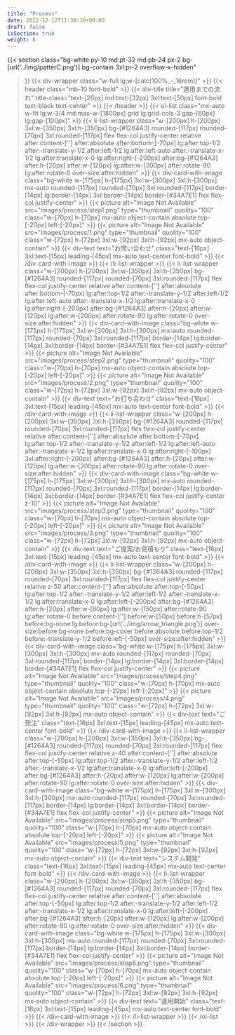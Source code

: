 ```yaml
---
title: "Process"
date: 2022-12-12T11:30:10+09:00
draft: false
isSection: true
weight: 8
---
```


{{< section
    class="bg-white py-10 md:pt-32 md:pb-24 px-2 bg-[url('../img/patterC.png')] bg-contain 3xl:pr-2 overflow-x-hidden"
>}}
    {{< div-wrapper
        class="w-full lg:w-[calc(100%_-_16rem)]"
    >}}
        {{< header
            class="mb-10 font-bold"
        >}}
            {{< div-title
                title="運用までの流れ"
                title-class="text-[26px] md:text-[32px] 3xl:text-[50px] font-bold text-black text-center"
            >}}
        {{< /header >}}
        {{< ol-list
            class="mx-auto w-fit lg:w-3/4 md:max-w-[1800px] grid lg:grid-cols-3 gap-[80px] lg:gap-[100px]"
        >}}
            {{< li-list-wrapper
                class="w-[200px] h-[200px] 3xl:w-[350px] 3xl:h-[350px] bg-[#1264A3] rounded-[117px] rounded-[70px] 3xl:rounded-[117px] flex flex-col justify-center relative after:content-[''] after:absolute after:bottom-[-70px] lg:after:top-1/2 after:-translate-y-1/2 after:left-1/2 lg:after:left-auto after:-translate-x-1/2 lg:after:translate-x-0 lg:after:right-[-200px] after:bg-[#1264A3] after:h-[20px] after:w-[120px] lg:after:w-[200px] after:rotate-90 lg:after:rotate-0 over-size:after:hidden"
            >}}
                {{< div-card-with-image
                    class="bg-white w-[175px] h-[175px] 3xl:w-[300px] 3xl:h-[300px] mx-auto rounded-[117px] rounded-[70px] 3xl:rounded-[117px] border-[14px] lg:border-[14px] 3xl:border-[14px] border-[#34A7E1] flex flex-col justify-center"
                >}}
                    {{< picture
                        alt="Image Not Available" src="images/process/step1.png" type="thumbnail" quolity="100" class="w-[70px] h-[70px] mx-auto object-contain absolute top-[-20px] left-[-20px]"
                    >}}
                    {{< picture
                        alt="Image Not Available" src="images/process/1.png" type="thumbnail" quolity="100" class="w-[72px] h-[72px] 3xl:w-[92px] 3xl:h-[92px] mx-auto object-contain"
                    >}}
                    {{< div-text
                        text="お問い合わせ"
                        class="text-[16px] 3xl:text-[15px] leading-[45px] mx-auto text-center font-bold"
                    >}}
                {{< /div-card-with-image >}}
            {{< /li-list-wrapper >}}
            {{< li-list-wrapper
                class="w-[200px] h-[200px] 3xl:w-[350px] 3xl:h-[350px] bg-[#1264A3] rounded-[117px] rounded-[70px] 3xl:rounded-[117px] flex flex-col justify-center relative after:content-[''] after:absolute after:bottom-[-70px] lg:after:top-1/2 after:-translate-y-1/2 after:left-1/2 lg:after:left-auto after:-translate-x-1/2 lg:after:translate-x-0 lg:after:right-[-200px] after:bg-[#1264A3] after:h-[20px] after:w-[120px] lg:after:w-[200px] after:rotate-90 lg:after:rotate-0 over-size:after:hidden"
            >}}
                {{< div-card-with-image
                    class="bg-white w-[175px] h-[175px] 3xl:w-[300px] 3xl:h-[300px] mx-auto rounded-[117px] rounded-[70px] 3xl:rounded-[117px] border-[14px] lg:border-[14px] 3xl:border-[14px] border-[#34A7E1] flex flex-col justify-center"
                >}}
                    {{< picture
                        alt="Image Not Available" src="images/process/step2.png" type="thumbnail" quolity="100" class="w-[70px] h-[70px] mx-auto object-contain absolute top-[-20px] left-[-20px]"
                    >}}
                    {{< picture
                        alt="Image Not Available" src="images/process/2.png" type="thumbnail" quolity="100" class="w-[72px] h-[72px] 3xl:w-[92px] 3xl:h-[92px] mx-auto object-contain"
                    >}}
                    {{< div-text
                        text="お打ち合わせ"
                        class="text-[16px] 3xl:text-[15px] leading-[45px] mx-auto text-center font-bold"
                    >}}
                {{< /div-card-with-image >}}
            {{< li-list-wrapper
                class="w-[200px] h-[200px] 3xl:w-[350px] 3xl:h-[350px] bg-[#1264A3] rounded-[117px] rounded-[70px] 3xl:rounded-[117px] flex flex-col justify-center relative after:content-[''] after:absolute after:bottom-[-70px] lg:after:top-1/2 after:-translate-y-1/2 after:left-1/2 lg:after:left-auto after:-translate-x-1/2 lg:after:translate-x-0 lg:after:right-[-100px] 3xl:after:right-[-200px] after:bg-[#1264A3] after:h-[20px] after:w-[120px] lg:after:w-[200px] after:rotate-90 lg:after:rotate-0 over-size:after:hidden"
            >}}
                {{< div-card-with-image
                    class="bg-white w-[175px] h-[175px] 3xl:w-[300px] 3xl:h-[300px] mx-auto rounded-[117px] rounded-[70px] 3xl:rounded-[117px] border-[14px] lg:border-[14px] 3xl:border-[14px] border-[#34A7E1] flex flex-col justify-center z-10"
                >}}
                    {{< picture
                        alt="Image Not Available" src="images/process/step3.png" type="thumbnail" quolity="100" class="w-[70px] h-[70px] mx-auto object-contain absolute top-[-20px] left-[-20px]"
                    >}}
                    {{< picture
                        alt="Image Not Available" src="images/process/3.png" type="thumbnail" quolity="100" class="w-[72px] h-[72px] 3xl:w-[92px] 3xl:h-[92px] mx-auto object-contain"
                    >}}
                    {{< div-text
                        text="ご提案/お見積もり"
                        class="text-[16px] 3xl:text-[15px] leading-[45px] mx-auto text-center font-bold"
                    >}}
                {{< /div-card-with-image >}}
            {{< li-list-wrapper
                class="w-[200px] h-[200px] 3xl:w-[350px] 3xl:h-[350px] bg-[#1264A3] rounded-[117px] rounded-[70px] 3xl:rounded-[117px] flex flex-col justify-center relative z-50 after:content-[''] after:absolute after:top-[-50px] lg:after:top-1/2 after:-translate-y-1/2 after:left-1/2 after:-translate-x-1/2 lg:after:translate-x-0 lg:after:left-[-200px] after:bg-[#1264A3] after:h-[20px] after:w-[80px] lg:after:w-[150px] after:rotate-90 lg:after:rotate-0 before:content-[''] before:w-[50px] before:h-[57px] before:bg-none lg:before:bg-[url('../img/arrow_triangle.png')] over-size:before:bg-none before:bg-cover before:absolute before:top-1/2 before:-translate-y-1/2 before:left-[-50px] over-size:after:hidden"
            >}}
                {{< div-card-with-image
                    class="bg-white w-[175px] h-[175px] 3xl:w-[300px] 3xl:h-[300px] mx-auto rounded-[117px] rounded-[70px] 3xl:rounded-[117px] border-[14px] lg:border-[14px] 3xl:border-[14px] border-[#34A7E1] flex flex-col justify-center"
                >}}
                    {{< picture
                        alt="Image Not Available" src="images/process/step4.png" type="thumbnail" quolity="100" class="w-[70px] h-[70px] mx-auto object-contain absolute top-[-20px] left-[-20px]"
                    >}}
                    {{< picture
                        alt="Image Not Available" src="images/process/4.png" type="thumbnail" quolity="100" class="w-[72px] h-[72px] 3xl:w-[92px] 3xl:h-[92px] mx-auto object-contain"
                    >}}
                    {{< div-text
                        text="ご発注"
                        class="text-[16px] 3xl:text-[15px] leading-[45px] mx-auto text-center font-bold"
                    >}}
                {{< /div-card-with-image >}}
            {{< li-list-wrapper
                class="w-[200px] h-[200px] 3xl:w-[350px] 3xl:h-[350px] bg-[#1264A3] rounded-[117px] rounded-[70px] 3xl:rounded-[117px] flex flex-col justify-center relative z-40 after:content-[''] after:absolute after:top-[-50px] lg:after:top-1/2 after:-translate-y-1/2 after:left-1/2 after:-translate-x-1/2 lg:after:translate-x-0 lg:after:left-[-200px] after:bg-[#1264A3] after:h-[20px] after:w-[120px] lg:after:w-[200px] after:rotate-90 lg:after:rotate-0 over-size:after:hidden"
            >}}
                {{< div-card-with-image
                    class="bg-white w-[175px] h-[175px] 3xl:w-[300px] 3xl:h-[300px] mx-auto rounded-[117px] rounded-[70px] 3xl:rounded-[117px] border-[14px] lg:border-[14px] 3xl:border-[14px] border-[#34A7E1] flex flex-col justify-center"
                >}}
                    {{< picture
                        alt="Image Not Available" src="images/process/step5.png" type="thumbnail" quolity="100" class="w-[70px] h-[70px] mx-auto object-contain absolute top-[-20px] left-[-20px]"
                    >}}
                    {{< picture
                        alt="Image Not Available" src="images/process/5.png" type="thumbnail" quolity="100" class="w-[72px] h-[72px] 3xl:w-[92px] 3xl:h-[92px] mx-auto object-contain"
                    >}}
                    {{< div-text
                        text="システム開発"
                        class="text-[16px] 3xl:text-[15px] leading-[45px] mx-auto text-center font-bold"
                    >}}
                {{< /div-card-with-image >}}
            {{< li-list-wrapper
                class="w-[200px] h-[200px] 3xl:w-[350px] 3xl:h-[350px] bg-[#1264A3] rounded-[117px] rounded-[70px] 3xl:rounded-[117px] flex flex-col justify-center relative after:content-[''] after:absolute after:top-[-50px] lg:after:top-1/2 after:-translate-y-1/2 after:left-1/2 after:-translate-x-1/2 lg:after:translate-x-0 lg:after:left-[-200px] after:bg-[#1264A3] after:h-[20px] after:w-[120px] lg:after:w-[200px] after:rotate-90 lg:after:rotate-0 over-size:after:hidden"
            >}}
                {{< div-card-with-image
                    class="bg-white w-[175px] h-[175px] 3xl:w-[300px] 3xl:h-[300px] mx-auto rounded-[117px] rounded-[70px] 3xl:rounded-[117px] border-[14px] lg:border-[14px] 3xl:border-[14px] border-[#34A7E1] flex flex-col justify-center"
                >}}
                    {{< picture
                        alt="Image Not Available" src="images/process/step6.png" type="thumbnail" quolity="100" class="w-[70px] h-[70px] mx-auto object-contain absolute top-[-20px] left-[-20px]"
                    >}}
                    {{< picture
                        alt="Image Not Available" src="images/process/6.png" type="thumbnail" quolity="100" class="w-[72px] h-[72px] 3xl:w-[92px] 3xl:h-[92px] mx-auto object-contain"
                    >}}
                    {{< div-text
                        text="運用開始"
                        class="text-[16px] 3xl:text-[15px] leading-[45px] mx-auto text-center font-bold"
                    >}}
                {{< /div-card-with-image >}}
            {{< /li-list-wrapper >}}
        {{< /ol-list >}}
    {{< /div-wrapper >}}
{{< /section >}}
